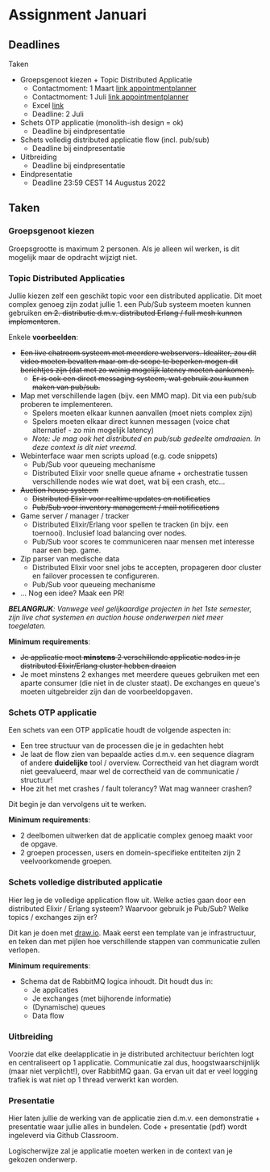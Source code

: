 # Assignment Januari

## Deadlines

Taken

* Groepsgenoot kiezen + Topic Distributed Applicatie
  * Contactmoment: 1 Maart [link appointmentplanner](https://appointmentplanner.ucll.be/happening/iBSjl8GF)
  * Contactmoment: 1 Juli [link appointmentplanner](https://appointmentplanner.ucll.be/happening/YmjIyum8)
  * Excel [link](https://ucll-my.sharepoint.com/:x:/g/personal/u0124976_ucll_be/EYl4gnJTj9ZAvAr3NpoJ1EgBtQ4L86Vs20v3JlDKECnWNg)
  * Deadline: 2 Juli
* Schets OTP applicatie (monolith-ish design = ok)
  * Deadline bij eindpresentatie
* Schets volledig distributed applicatie flow (incl. pub/sub)
  * Deadline bij eindpresentatie
* Uitbreiding
  * Deadline bij eindpresentatie
* Eindpresentatie
  * Deadline 23:59 CEST 14 Augustus 2022

## Taken

### Groepsgenoot kiezen

Groepsgrootte is maximum 2 personen. Als je alleen wil werken, is dit mogelijk maar de opdracht wijzigt niet.

### Topic Distributed Applicaties

Jullie kiezen zelf een geschikt topic voor een distributed applicatie. Dit moet complex genoeg zijn zodat jullie 1. een Pub/Sub systeem moeten kunnen gebruiken ~~en 2. distributie d.m.v. distributed Erlang / full mesh kunnen implementeren~~.

Enkele **voorbeelden**:

* ~~Een live chatroom systeem met meerdere webservers. Idealiter, zou dit video moeten bevatten maar om de scope te beperken mogen dit berichtjes zijn (dat met zo weinig mogelijk latency moeten aankomen).~~
  * ~~Er is ook een direct messaging systeem, wat gebruik zou kunnen maken van pub/sub.~~
* Map met verschillende lagen (bijv. een MMO map). Dit via een pub/sub proberen te implementeren.
  * Spelers moeten elkaar kunnen aanvallen (moet niets complex zijn)
  * Spelers moeten elkaar direct kunnen messagen (voice chat alternatief - zo min mogelijk latency)
  * _Note: Je mag ook het distributed en pub/sub gedeelte omdraaien. In deze context is dit niet vreemd._
* Webinterface waar men scripts upload (e.g. code snippets)
  * Pub/Sub voor queueing mechanisme
  * Distributed Elixir voor snelle queue afname + orchestratie tussen verschillende nodes wie wat doet, wat bij een crash, etc...
* ~~Auction house systeem~~
  * ~~Distributed Elixir voor realtime updates en notificaties~~
  * ~~Pub/Sub voor inventory management / mail notifications~~
* Game server / manager / tracker
  * Distributed Elixir/Erlang voor spellen te tracken (in bijv. een toernooi). Inclusief load balancing over nodes.
  * Pub/Sub voor scores te communiceren naar mensen met interesse naar een bep. game.
* Zip parser van medische data
  * Distributed Elixir voor snel jobs te accepten, propageren door cluster en failover processen te configureren.
  * Pub/Sub voor queueing mechanisme
* ... Nog een idee? Maak een PR!

_**BELANGRIJK**: Vanwege veel gelijkaardige projecten in het 1ste semester, zijn live chat systemen en auction house onderwerpen niet meer toegelaten._

**Minimum requirements**:

* ~~Je applicatie moet **minstens** 2 verschillende applicatie nodes in je distributed Elixir/Erlang cluster hebben draaien~~
* Je moet minstens 2 exhanges met meerdere queues gebruiken met een aparte consumer (die niet in de cluster staat). De exchanges en queue's moeten uitgebreider zijn dan de voorbeeldopgaven.

### Schets OTP applicatie

Een schets van een OTP applicatie houdt de volgende aspecten in:

* Een tree structuur van de processen die je in gedachten hebt
* Je laat de flow zien van bepaalde acties d.m.v. een sequence diagram of andere **duidelijke** tool / overview. Correctheid van het diagram wordt niet geevalueerd, maar wel de correctheid van de communicatie / structuur!
* Hoe zit het met crashes / fault tolerancy? Wat mag wanneer crashen?

Dit begin je dan vervolgens uit te werken.

**Minimum requirements**:

* 2 deelbomen uitwerken dat de applicatie complex genoeg maakt voor de opgave.
* 2 groepen processen, users en domein-specifieke entiteiten zijn 2 veelvoorkomende groepen.

### Schets volledige distributed applicatie

Hier leg je de volledige application flow uit. Welke acties gaan door een distributed Elixir / Erlang systeem? Waarvoor gebruik je Pub/Sub? Welke topics / exchanges zijn er?

Dit kan je doen met [draw.io](draw.io). Maak eerst een template van je infrastructuur, en teken dan met pijlen hoe verschillende stappen van communicatie zullen verlopen.

**Minimum requirements**:

* Schema dat de RabbitMQ logica inhoudt. Dit houdt dus in: 
  * Je applicaties
  * Je exchanges (met bijhorende informatie)
  * (Dynamische) queues
  * Data flow

### Uitbreiding

Voorzie dat elke deelapplicatie in je distributed architectuur berichten logt en centraliseert op 1 applicatie. Communicatie zal dus, hoogstwaarschijnlijk (maar niet verplicht!), over RabbitMQ gaan. Ga ervan uit dat er veel logging trafiek is wat niet op 1 thread verwerkt kan worden.

### Presentatie

Hier laten jullie de werking van de applicatie zien d.m.v. een demonstratie + presentatie waar jullie alles in bundelen. Code + presentatie (pdf) wordt ingeleverd via Github Classroom.

Logischerwijze zal je applicatie moeten werken in de context van je gekozen onderwerp.
